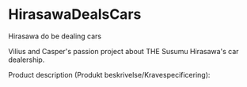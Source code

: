 # HirasawaDealsCars
Hirasawa do be dealing cars

Vilius and Casper's passion project about THE Susumu Hirasawa's car dealership. 

Product description (Produkt beskrivelse/Kravespecificering):
